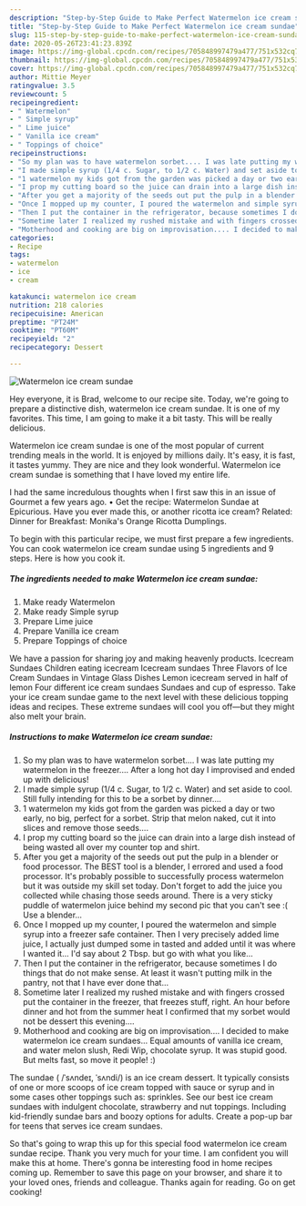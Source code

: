 ```yaml
---
description: "Step-by-Step Guide to Make Perfect Watermelon ice cream sundae"
title: "Step-by-Step Guide to Make Perfect Watermelon ice cream sundae"
slug: 115-step-by-step-guide-to-make-perfect-watermelon-ice-cream-sundae
date: 2020-05-26T23:41:23.839Z
image: https://img-global.cpcdn.com/recipes/705848997479a477/751x532cq70/watermelon-ice-cream-sundae-recipe-main-photo.jpg
thumbnail: https://img-global.cpcdn.com/recipes/705848997479a477/751x532cq70/watermelon-ice-cream-sundae-recipe-main-photo.jpg
cover: https://img-global.cpcdn.com/recipes/705848997479a477/751x532cq70/watermelon-ice-cream-sundae-recipe-main-photo.jpg
author: Mittie Meyer
ratingvalue: 3.5
reviewcount: 5
recipeingredient:
- " Watermelon"
- " Simple syrup"
- " Lime juice"
- " Vanilla ice cream"
- " Toppings of choice"
recipeinstructions:
- "So my plan was to have watermelon sorbet.... I was late putting my watermelon in the freezer.... After a long hot day I improvised and ended up with delicious!"
- "I made simple syrup (1/4 c. Sugar, to 1/2 c. Water) and set aside to cool. Still fully intending for this to be a sorbet by dinner...."
- "1 watermelon my kids got from the garden was picked a day or two early, no big, perfect for a sorbet. Strip that melon naked, cut it into slices and remove those seeds...."
- "I prop my cutting board so the juice can drain into a large dish instead of being wasted all over my counter top and shirt."
- "After you get a majority of the seeds out put the pulp in a blender or food processor. The BEST tool is a blender, I errored and used a food processor. It&#39;s probably possible to successfully process watermelon but it was outside my skill set today. Don&#39;t forget to add the juice you collected while chasing those seeds around. There is a very sticky puddle of watermelon juice behind my second pic that you can&#39;t see :( Use a blender..."
- "Once I mopped up my counter, I poured the watermelon and simple syrup into a freezer safe container. Then I very precisely added lime juice, I actually just dumped some in tasted and added until it was where I wanted it... I&#39;d say about 2 Tbsp. but go with what you like..."
- "Then I put the container in the refrigerator, because sometimes I do things that do not make sense. At least it wasn&#39;t putting milk in the pantry, not that I have ever done that..."
- "Sometime later I realized my rushed mistake and with fingers crossed put the container in the freezer, that freezes stuff, right. An hour before dinner and hot from the summer heat I confirmed that my sorbet would not be dessert this evening...."
- "Motherhood and cooking are big on improvisation.... I decided to make watermelon ice cream sundaes... Equal amounts of vanilla ice cream, and water melon slush, Redi Wip, chocolate syrup. It was stupid good. But melts fast, so move it people! :)"
categories:
- Recipe
tags:
- watermelon
- ice
- cream

katakunci: watermelon ice cream 
nutrition: 218 calories
recipecuisine: American
preptime: "PT24M"
cooktime: "PT60M"
recipeyield: "2"
recipecategory: Dessert

---
```



![Watermelon ice cream sundae](https://img-global.cpcdn.com/recipes/705848997479a477/751x532cq70/watermelon-ice-cream-sundae-recipe-main-photo.jpg)

Hey everyone, it is Brad, welcome to our recipe site. Today, we're going to prepare a distinctive dish, watermelon ice cream sundae. It is one of my favorites. This time, I am going to make it a bit tasty. This will be really delicious.

Watermelon ice cream sundae is one of the most popular of current trending meals in the world. It is enjoyed by millions daily. It's easy, it is fast, it tastes yummy. They are nice and they look wonderful. Watermelon ice cream sundae is something that I have loved my entire life.

I had the same incredulous thoughts when I first saw this in an issue of Gourmet a few years ago. • Get the recipe: Watermelon Sundae at Epicurious. Have you ever made this, or another ricotta ice cream? Related: Dinner for Breakfast: Monika&#39;s Orange Ricotta Dumplings.


To begin with this particular recipe, we must first prepare a few ingredients. You can cook watermelon ice cream sundae using 5 ingredients and 9 steps. Here is how you cook it.

<!--inarticleads1-->

##### The ingredients needed to make Watermelon ice cream sundae:

1. Make ready  Watermelon
1. Make ready  Simple syrup
1. Prepare  Lime juice
1. Prepare  Vanilla ice cream
1. Prepare  Toppings of choice


We have a passion for sharing joy and making heavenly products. Icecream Sundaes Children eating icecream Icecream sundaes Three Flavors of Ice Cream Sundaes in Vintage Glass Dishes Lemon icecream served in half of lemon Four different ice cream sundaes Sundaes and cup of espresso. Take your ice cream sundae game to the next level with these delicious topping ideas and recipes. These extreme sundaes will cool you off—but they might also melt your brain. 

<!--inarticleads2-->

##### Instructions to make Watermelon ice cream sundae:

1. So my plan was to have watermelon sorbet.... I was late putting my watermelon in the freezer.... After a long hot day I improvised and ended up with delicious!
1. I made simple syrup (1/4 c. Sugar, to 1/2 c. Water) and set aside to cool. Still fully intending for this to be a sorbet by dinner....
1. 1 watermelon my kids got from the garden was picked a day or two early, no big, perfect for a sorbet. Strip that melon naked, cut it into slices and remove those seeds....
1. I prop my cutting board so the juice can drain into a large dish instead of being wasted all over my counter top and shirt.
1. After you get a majority of the seeds out put the pulp in a blender or food processor. The BEST tool is a blender, I errored and used a food processor. It&#39;s probably possible to successfully process watermelon but it was outside my skill set today. Don&#39;t forget to add the juice you collected while chasing those seeds around. There is a very sticky puddle of watermelon juice behind my second pic that you can&#39;t see :( Use a blender...
1. Once I mopped up my counter, I poured the watermelon and simple syrup into a freezer safe container. Then I very precisely added lime juice, I actually just dumped some in tasted and added until it was where I wanted it... I&#39;d say about 2 Tbsp. but go with what you like...
1. Then I put the container in the refrigerator, because sometimes I do things that do not make sense. At least it wasn&#39;t putting milk in the pantry, not that I have ever done that...
1. Sometime later I realized my rushed mistake and with fingers crossed put the container in the freezer, that freezes stuff, right. An hour before dinner and hot from the summer heat I confirmed that my sorbet would not be dessert this evening....
1. Motherhood and cooking are big on improvisation.... I decided to make watermelon ice cream sundaes... Equal amounts of vanilla ice cream, and water melon slush, Redi Wip, chocolate syrup. It was stupid good. But melts fast, so move it people! :)


The sundae ( /ˈsʌndeɪ, ˈsʌndi/) is an ice cream dessert. It typically consists of one or more scoops of ice cream topped with sauce or syrup and in some cases other toppings such as: sprinkles. See our best ice cream sundaes with indulgent chocolate, strawberry and nut toppings. Including kid-friendly sundae bars and boozy options for adults. Create a pop-up bar for teens that serves ice cream sundaes. 

So that's going to wrap this up for this special food watermelon ice cream sundae recipe. Thank you very much for your time. I am confident you will make this at home. There's gonna be interesting food in home recipes coming up. Remember to save this page on your browser, and share it to your loved ones, friends and colleague. Thanks again for reading. Go on get cooking!
